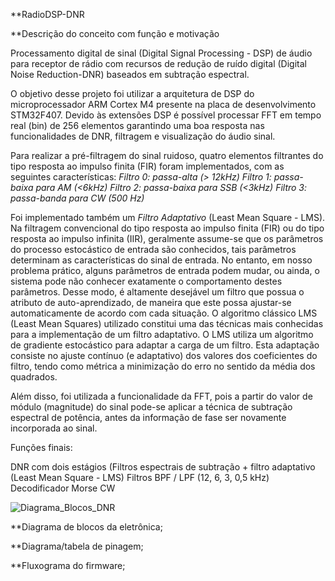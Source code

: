 **RadioDSP-DNR

**Descrição do conceito com função e motivação

Processamento digital de sinal (Digital Signal Processing - DSP) de áudio para receptor de rádio com recursos de redução de ruído digital (Digital Noise Reduction-DNR) baseados em subtração espectral.

O objetivo desse projeto foi utilizar a arquitetura de DSP do microprocessador ARM Cortex M4 presente na placa de desenvolvimento STM32F407. Devido às extensões DSP é possível processar FFT em tempo real (bin) de 256 elementos garantindo uma boa resposta nas funcionalidades de DNR, filtragem e visualização do áudio sinal. 

Para realizar a pré-filtragem do sinal ruidoso, quatro elementos filtrantes do tipo resposta ao impulso finita (FIR) foram implementados, com as seguintes características:
_Filtro 0: passa-alta (> 12kHz)
Filtro 1: passa-baixa para AM (<6kHz)
Filtro 2: passa-baixa para SSB (<3kHz)
Filtro 3: passa-banda para CW (500 Hz)_

Foi implementado também um _Filtro Adaptativo_ (Least Mean Square - LMS). Na filtragem convencional do tipo resposta ao impulso finita (FIR) ou do tipo resposta ao impulso infinita (IIR), geralmente assume-se que os parâmetros do processo estocástico de entrada são conhecidos, tais parâmetros determinam as características do sinal de entrada. No entanto, em nosso problema prático, alguns parâmetros de entrada podem mudar, ou ainda, o sistema pode não conhecer exatamente o comportamento destes parâmetros. Desse modo, é altamente desejável um filtro que possua o atributo de auto-aprendizado, de maneira que este possa ajustar-se automaticamente de acordo com  cada situação. O algoritmo clássico LMS (Least Mean Squares) utilizado constitui uma das técnicas mais conhecidas para a implementação de um filtro adaptativo. O LMS utiliza um algoritmo de gradiente estocástico para adaptar a carga de um filtro. Esta adaptação consiste no ajuste contínuo (e adaptativo) dos valores dos coeficientes do filtro, tendo como métrica a minimização do erro no sentido da média dos quadrados.

Além disso,  foi utilizada a funcionalidade da FFT, pois a partir do valor de módulo (magnitude) do sinal pode-se aplicar a técnica de subtração espectral de potência, antes da informação de fase ser novamente incorporada ao sinal.

Funções finais:

DNR com dois estágios (Filtros espectrais de subtração + filtro adaptativo (Least Mean Square - LMS)
Filtros BPF / LPF (12, 6, 3, 0,5 kHz)
Decodificador Morse CW

![Diagrama_Blocos_DNR](https://user-images.githubusercontent.com/37374766/59629492-581cc080-9119-11e9-888f-9a164f1cd51c.jpg)

**Diagrama de blocos da eletrônica;

**Diagrama/tabela de pinagem;

**Fluxograma do firmware;





